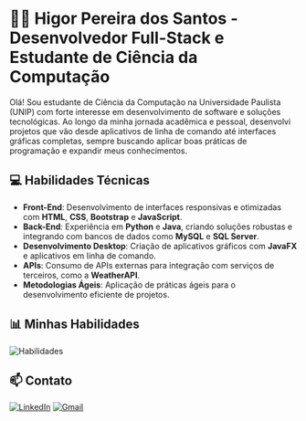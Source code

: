 # 🧑‍💻 Higor Pereira dos Santos - Desenvolvedor Full-Stack e Estudante de Ciência da Computação

Olá! Sou estudante de Ciência da Computação na Universidade Paulista (UNIP) com forte interesse em desenvolvimento de software e soluções tecnológicas. Ao longo da minha jornada acadêmica e pessoal, desenvolvi projetos que vão desde aplicativos de linha de comando até interfaces gráficas completas, sempre buscando aplicar boas práticas de programação e expandir meus conhecimentos.


## 💻 Habilidades Técnicas

- **Front-End**: Desenvolvimento de interfaces responsivas e otimizadas com **HTML**, **CSS**, **Bootstrap** e **JavaScript**.
- **Back-End**: Experiência em **Python** e **Java**, criando soluções robustas e integrando com bancos de dados como **MySQL** e **SQL Server**.
- **Desenvolvimento Desktop**: Criação de aplicativos gráficos com **JavaFX** e aplicativos em linha de comando.
- **APIs**: Consumo de APIs externas para integração com serviços de terceiros, como a **WeatherAPI**.
- **Metodologias Ágeis**: Aplicação de práticas ágeis para o desenvolvimento eficiente de projetos.

## 📊 Minhas Habilidades
![Habilidades](https://skillicons.dev/icons?i=html,css,bootstrap,javascript,python,java,mysql,github&theme=light)

## 📫 Contato

[![LinkedIn](https://img.shields.io/badge/LinkedIn-0077B5?style=for-the-badge&logo=linkedin&logoColor=white)](https://www.linkedin.com/in/higor-pereira-761081200/)
[![Gmail](https://img.shields.io/badge/Gmail-D14836?style=for-the-badge&logo=gmail&logoColor=white)](mailto:higor.pereira368@gmail.com)
